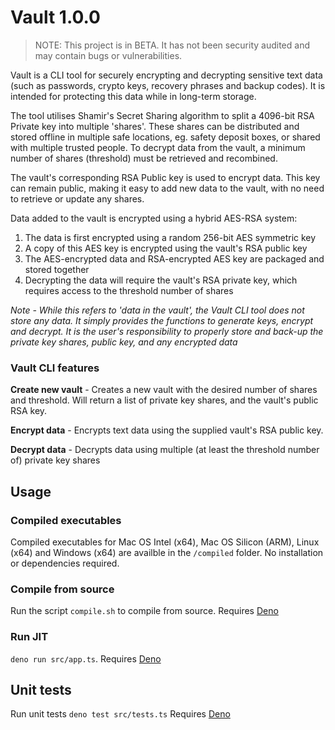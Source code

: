 # Vault 1.0.0

> NOTE: This project is in BETA. It has not been security audited and may contain bugs or vulnerabilities. 

Vault is a CLI tool for securely encrypting and decrypting sensitive text data (such as passwords, crypto keys, recovery phrases and backup codes). It is intended for protecting this data while in long-term storage.

The tool utilises Shamir's Secret Sharing algorithm to split a 4096-bit RSA Private key into multiple 'shares'. 
These shares can be distributed and stored offline in multiple safe locations, eg. safety deposit boxes, or shared with multiple trusted people.
To decrypt data from the vault, a minimum number of shares (threshold) must be retrieved and recombined.

The vault's corresponding RSA Public key is used to encrypt data. This key can remain public, making it easy to add new data to the vault, with no need to retrieve or update any shares.

Data added to the vault is encrypted using a hybrid AES-RSA system:
1. The data is first encrypted using a random 256-bit AES symmetric key
2. A copy of this AES key is encrypted using the vault's RSA public key
3. The AES-encrypted data and RSA-encrypted AES key are packaged and stored together
4. Decrypting the data will require the vault's RSA private key, which requires access to the threshold number of shares

*Note - While this refers to 'data in the vault', the Vault CLI tool does not store any data. It simply provides the functions to generate keys, encrypt and decrypt.*
*It is the user's responsibility to properly store and back-up the private key shares, public key, and any encrypted data*

### Vault CLI features
**Create new vault** - Creates a new vault with the desired number of shares and threshold. Will return a list of private key shares, and the vault's public RSA key.

**Encrypt data** - Encrypts text data using the supplied vault's RSA public key.

**Decrypt data** - Decrypts data using multiple (at least the threshold number of) private key shares

## Usage

### Compiled executables
Compiled executables for Mac OS Intel (x64), Mac OS Silicon (ARM), Linux (x64) and Windows (x64) are availble in the `/compiled` folder.
No installation or dependencies required.

### Compile from source
Run the script `compile.sh` to compile from source. Requires [Deno](https://deno.land)

### Run JIT
`deno run src/app.ts`. Requires [Deno](https://deno.land)

## Unit tests

Run unit tests
`deno test src/tests.ts` Requires [Deno](https://deno.land)


